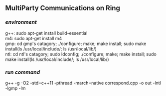 ## MultiParty Communications on Ring

### ***environment***
g++:  sudo apt-get install build-essential  
m4:  sudo apt-get install m4  
gmp:  cd gmp's catagory; ./configure; make; make install; sudo make install(ls /usr/local/include/; ls /usr/local/lib/)  
ntl:  cd ntl's catagory; sudo ldconfig; ./configure; make; make install; sudo make install(ls /usr/local/include/; ls /usr/local/lib/)  

  
### ***run command***
g++ -g -O2 -std=c++11 -pthread -march=native correspond.cpp -o out -lntl -lgmp -lm
